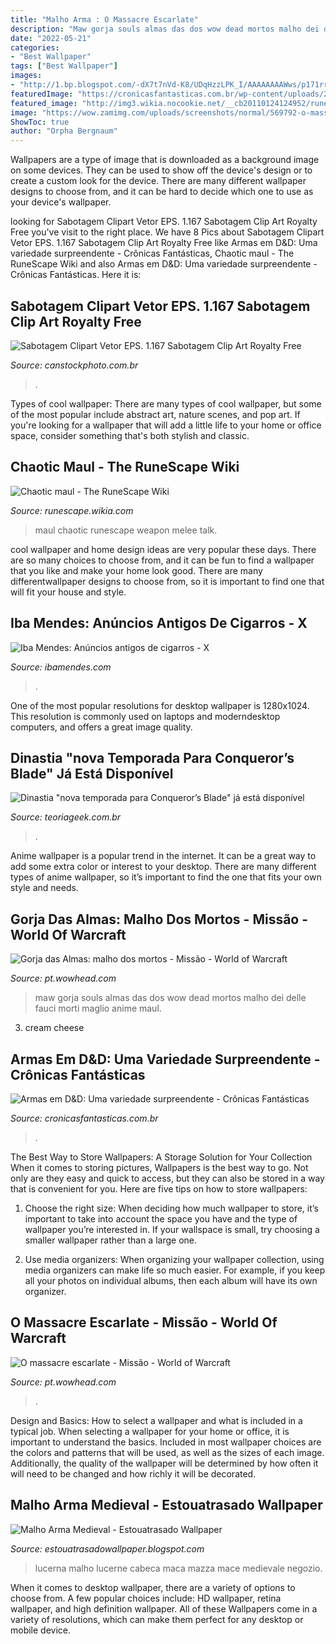 ```yaml
---
title: "Malho Arma : O Massacre Escarlate"
description: "Maw gorja souls almas das dos wow dead mortos malho dei delle fauci morti maglio anime maul"
date: "2022-05-21"
categories:
- "Best Wallpaper"
tags: ["Best Wallpaper"]
images:
- "http://1.bp.blogspot.com/-dX7t7nVd-K8/UDqHzzLPK_I/AAAAAAAAWws/p171rrQ5phQ/s1600/Blog+do+Iba+Mendes+-+Anúncios+antigos+de+cigarro-.jpg"
featuredImage: "https://cronicasfantasticas.com.br/wp-content/uploads/2020/12/1871776454_preview_Dwarf_Thane.PNG-1.png"
featured_image: "http://img3.wikia.nocookie.net/__cb20110124124952/runescape/images/b/b8/Chaotic_maul_detail.png"
image: "https://wow.zamimg.com/uploads/screenshots/normal/569792-o-massacre-escarlate.jpg"
ShowToc: true
author: "Orpha Bergnaum"
---
```



Wallpapers are a type of image that is downloaded as a background image on some devices. They can be used to show off the device's design or to create a custom look for the device. There are many different wallpaper designs to choose from, and it can be hard to decide which one to use as your device's wallpaper.

	

		
looking for Sabotagem Clipart Vetor EPS. 1.167 Sabotagem Clip Art Royalty Free you've visit to the right place. We have 8 Pics about Sabotagem Clipart Vetor EPS. 1.167 Sabotagem Clip Art Royalty Free like Armas em D&amp;D: Uma variedade surpreendente - Crônicas Fantásticas, Chaotic maul - The RuneScape Wiki and also Armas em D&amp;D: Uma variedade surpreendente - Crônicas Fantásticas. Here it is:
		
    
## Sabotagem Clipart Vetor EPS. 1.167 Sabotagem Clip Art Royalty Free

<img loading=lazy src="https://cdn.xxl.thumbs.canstockphoto.com.br/peixe-sabotagem-imagem_csp26536072.jpg" onerror="this.onerror=null;this.src='https://tse3.mm.bing.net/th?id=OIP.uuyKMgRVaYg5hr6ekWTZLAAAAA&amp;pid=15.1';" alt="Sabotagem Clipart Vetor EPS. 1.167 Sabotagem Clip Art Royalty Free">

_Source: canstockphoto.com.br_

>. 

	

Types of cool wallpaper:
There are many types of cool wallpaper, but some of the most popular include abstract art, nature scenes, and pop art. If you're looking for a wallpaper that will add a little life to your home or office space, consider something that's both stylish and classic.

    
## Chaotic Maul - The RuneScape Wiki

<img loading=lazy src="http://img3.wikia.nocookie.net/__cb20110124124952/runescape/images/b/b8/Chaotic_maul_detail.png" onerror="this.onerror=null;this.src='https://tse1.mm.bing.net/th?id=OIP.rjUpqDzdw1sJaRBh6HYUlwHaKr&amp;pid=15.1';" alt="Chaotic maul - The RuneScape Wiki">

_Source: runescape.wikia.com_

>maul chaotic runescape weapon melee talk. 

	

cool wallpaper and home design ideas are very popular these days. There are so many choices to choose from, and it can be fun to find a wallpaper that you like and make your home look good. There are many differentwallpaper designs to choose from, so it is important to find one that will fit your house and style.

    
## Iba Mendes: Anúncios Antigos De Cigarros - X

<img loading=lazy src="http://1.bp.blogspot.com/-dX7t7nVd-K8/UDqHzzLPK_I/AAAAAAAAWws/p171rrQ5phQ/s1600/Blog+do+Iba+Mendes+-+Anúncios+antigos+de+cigarro-.jpg" onerror="this.onerror=null;this.src='https://tse4.mm.bing.net/th?id=OIP.4NsJPwU_0ZbaOv-XbjqAXwAAAA&amp;pid=15.1';" alt="Iba Mendes: Anúncios antigos de cigarros - X">

_Source: ibamendes.com_

>. 

	

One of the most popular resolutions for desktop wallpaper is 1280x1024. This resolution is commonly used on laptops and moderndesktop computers, and offers a great image quality.

    
## Dinastia &quot;nova Temporada Para Conqueror’s Blade&quot; Já Está Disponível

<img loading=lazy src="https://ci4.googleusercontent.com/proxy/TGqE_nEd_AjGIgiIpPGeBCDwYwh-aYKnxEQYNmuq19npxdA7uNz_4gAYxJyaqTdDTHLCPD_DKwZ71c2S6Z-7H2fCEo3g4bo2ar4zZxZfJmqA7gGYy-RsXS27_uWThRtIciMJuhSqTluUpUhtgc5E7hJQTRhdIw=s0-d-e1-ft#https://mcusercontent.com/ef5b9476eedc3f79bb3048564/images/e72e4b57-9733-a3d3-38d3-c1c9da1f8a86.jpg" onerror="this.onerror=null;this.src='https://tse1.mm.bing.net/th?id=OIP.IPLtW1IrB7jBJZpBRwRsNQHaEK&amp;pid=15.1';" alt="Dinastia &quot;nova temporada para Conqueror’s Blade&quot; já está disponível">

_Source: teoriageek.com.br_

>. 

	

Anime wallpaper is a popular trend in the internet. It can be a great way to add some extra color or interest to your desktop. There are many different types of anime wallpaper, so it’s important to find the one that fits your own style and needs.

    
## Gorja Das Almas: Malho Dos Mortos - Missão - World Of Warcraft

<img loading=lazy src="https://wow.zamimg.com/uploads/screenshots/normal/609080-gorja-das-almas-malho-dos-mortos.jpg" onerror="this.onerror=null;this.src='https://tse1.mm.bing.net/th?id=OIP.9FtdNV7k7Lw_CZvl_iGQCQHaD7&amp;pid=15.1';" alt="Gorja das Almas: malho dos mortos - Missão - World of Warcraft">

_Source: pt.wowhead.com_

>maw gorja souls almas das dos wow dead mortos malho dei delle fauci morti maglio anime maul. 

	

3. cream cheese 

    
## Armas Em D&amp;D: Uma Variedade Surpreendente - Crônicas Fantásticas

<img loading=lazy src="https://cronicasfantasticas.com.br/wp-content/uploads/2020/12/1871776454_preview_Dwarf_Thane.PNG-1.png" onerror="this.onerror=null;this.src='https://tse3.mm.bing.net/th?id=OIP.Mgw_rw88XsGVKfQegLFmbgHaIK&amp;pid=15.1';" alt="Armas em D&amp;D: Uma variedade surpreendente - Crônicas Fantásticas">

_Source: cronicasfantasticas.com.br_

>. 

	

The Best Way to Store Wallpapers: A Storage Solution for Your Collection
When it comes to storing pictures, Wallpapers is the best way to go. Not only are they easy and quick to access, but they can also be stored in a way that is convenient for you. Here are five tips on how to store wallpapers:
1) Choose the right size: When deciding how much wallpaper to store, it’s important to take into account the space you have and the type of wallpaper you’re interested in. If your wallspace is small, try choosing a smaller wallpaper rather than a large one.

2) Use media organizers: When organizing your wallpaper collection, using media organizers can make life so much easier. For example, if you keep all your photos on individual albums, then each album will have its own organizer.

    
## O Massacre Escarlate - Missão - World Of Warcraft

<img loading=lazy src="https://wow.zamimg.com/uploads/screenshots/normal/569792-o-massacre-escarlate.jpg" onerror="this.onerror=null;this.src='https://tse3.mm.bing.net/th?id=OIP.TwzZWwO8vN9zaenuTlJeQAHaEK&amp;pid=15.1';" alt="O massacre escarlate - Missão - World of Warcraft">

_Source: pt.wowhead.com_

>. 

	

Design and Basics: How to select a wallpaper and what is included in a typical job.
When selecting a wallpaper for your home or office, it is important to understand the basics. Included in most wallpaper choices are the colors and patterns that will be used, as well as the sizes of each image. Additionally, the quality of the wallpaper will be determined by how often it will need to be changed and how richly it will be decorated.

    
## Malho Arma Medieval - Estouatrasado Wallpaper

<img loading=lazy src="https://www.medieval.pt/29547-large_default/cabeca-de-maca-lucerna-s-xv-xvi.jpg" onerror="this.onerror=null;this.src='https://tse4.mm.bing.net/th?id=OIP.ORQ40EirVofJFcwV6sPfGQHaId&amp;pid=15.1';" alt="Malho Arma Medieval - Estouatrasado Wallpaper">

_Source: estouatrasadowallpaper.blogspot.com_

>lucerna malho lucerne cabeca maca mazza mace medievale negozio. 

	

When it comes to desktop wallpaper, there are a variety of options to choose from. A few popular choices include: HD wallpaper, retina wallpaper, and high definition wallpaper. All of these Wallpapers come in a variety of resolutions, which can make them perfect for any desktop or mobile device. 


